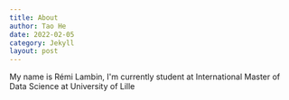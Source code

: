 ```yaml
---
title: About
author: Tao He
date: 2022-02-05
category: Jekyll
layout: post
---
```


My name is Rémi Lambin, I'm currently student at International Master of Data Science at University of Lille

